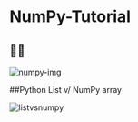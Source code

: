 # NumPy-Tutorial

## 📸📸

![numpy-img](https://user-images.githubusercontent.com/67586773/105037297-c8bd5900-5a83-11eb-801e-d382e69ec071.jpeg)


##Python List v/ NumPy array

![listvsnumpy](https://user-images.githubusercontent.com/67586773/105037410-f0acbc80-5a83-11eb-9d92-34ca4c6bc96d.png)
